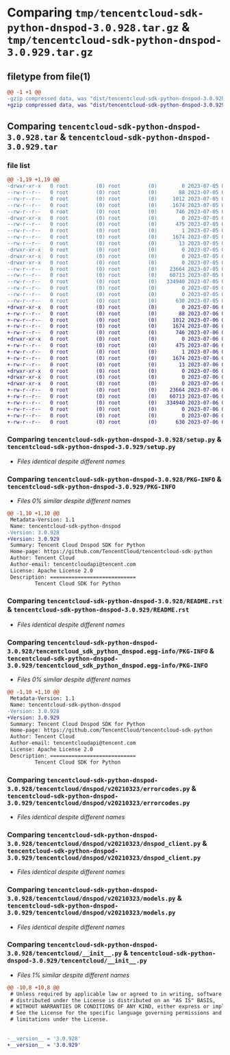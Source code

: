 # Comparing `tmp/tencentcloud-sdk-python-dnspod-3.0.928.tar.gz` & `tmp/tencentcloud-sdk-python-dnspod-3.0.929.tar.gz`

## filetype from file(1)

```diff
@@ -1 +1 @@
-gzip compressed data, was "dist/tencentcloud-sdk-python-dnspod-3.0.928.tar", last modified: Wed Jul  5 00:24:34 2023, max compression
+gzip compressed data, was "dist/tencentcloud-sdk-python-dnspod-3.0.929.tar", last modified: Thu Jul  6 00:24:59 2023, max compression
```

## Comparing `tencentcloud-sdk-python-dnspod-3.0.928.tar` & `tencentcloud-sdk-python-dnspod-3.0.929.tar`

### file list

```diff
@@ -1,19 +1,19 @@
-drwxr-xr-x   0 root         (0) root         (0)        0 2023-07-05 00:24:34.000000 tencentcloud-sdk-python-dnspod-3.0.928/
--rw-r--r--   0 root         (0) root         (0)       88 2023-07-05 00:24:34.000000 tencentcloud-sdk-python-dnspod-3.0.928/setup.cfg
--rw-r--r--   0 root         (0) root         (0)     1012 2023-07-05 00:24:34.000000 tencentcloud-sdk-python-dnspod-3.0.928/setup.py
--rw-r--r--   0 root         (0) root         (0)     1674 2023-07-05 00:24:34.000000 tencentcloud-sdk-python-dnspod-3.0.928/PKG-INFO
--rw-r--r--   0 root         (0) root         (0)      746 2023-07-05 00:24:34.000000 tencentcloud-sdk-python-dnspod-3.0.928/README.rst
-drwxr-xr-x   0 root         (0) root         (0)        0 2023-07-05 00:24:34.000000 tencentcloud-sdk-python-dnspod-3.0.928/tencentcloud_sdk_python_dnspod.egg-info/
--rw-r--r--   0 root         (0) root         (0)      475 2023-07-05 00:24:34.000000 tencentcloud-sdk-python-dnspod-3.0.928/tencentcloud_sdk_python_dnspod.egg-info/SOURCES.txt
--rw-r--r--   0 root         (0) root         (0)        1 2023-07-05 00:24:34.000000 tencentcloud-sdk-python-dnspod-3.0.928/tencentcloud_sdk_python_dnspod.egg-info/dependency_links.txt
--rw-r--r--   0 root         (0) root         (0)     1674 2023-07-05 00:24:34.000000 tencentcloud-sdk-python-dnspod-3.0.928/tencentcloud_sdk_python_dnspod.egg-info/PKG-INFO
--rw-r--r--   0 root         (0) root         (0)       13 2023-07-05 00:24:34.000000 tencentcloud-sdk-python-dnspod-3.0.928/tencentcloud_sdk_python_dnspod.egg-info/top_level.txt
-drwxr-xr-x   0 root         (0) root         (0)        0 2023-07-05 00:24:34.000000 tencentcloud-sdk-python-dnspod-3.0.928/tencentcloud/
-drwxr-xr-x   0 root         (0) root         (0)        0 2023-07-05 00:24:34.000000 tencentcloud-sdk-python-dnspod-3.0.928/tencentcloud/dnspod/
-drwxr-xr-x   0 root         (0) root         (0)        0 2023-07-05 00:24:34.000000 tencentcloud-sdk-python-dnspod-3.0.928/tencentcloud/dnspod/v20210323/
--rw-r--r--   0 root         (0) root         (0)    23664 2023-07-05 00:24:34.000000 tencentcloud-sdk-python-dnspod-3.0.928/tencentcloud/dnspod/v20210323/errorcodes.py
--rw-r--r--   0 root         (0) root         (0)    60713 2023-07-05 00:24:34.000000 tencentcloud-sdk-python-dnspod-3.0.928/tencentcloud/dnspod/v20210323/dnspod_client.py
--rw-r--r--   0 root         (0) root         (0)   334940 2023-07-05 00:24:34.000000 tencentcloud-sdk-python-dnspod-3.0.928/tencentcloud/dnspod/v20210323/models.py
--rw-r--r--   0 root         (0) root         (0)        0 2023-07-05 00:24:34.000000 tencentcloud-sdk-python-dnspod-3.0.928/tencentcloud/dnspod/v20210323/__init__.py
--rw-r--r--   0 root         (0) root         (0)        0 2023-07-05 00:24:34.000000 tencentcloud-sdk-python-dnspod-3.0.928/tencentcloud/dnspod/__init__.py
--rw-r--r--   0 root         (0) root         (0)      630 2023-07-05 00:24:34.000000 tencentcloud-sdk-python-dnspod-3.0.928/tencentcloud/__init__.py
+drwxr-xr-x   0 root         (0) root         (0)        0 2023-07-06 00:24:59.000000 tencentcloud-sdk-python-dnspod-3.0.929/
+-rw-r--r--   0 root         (0) root         (0)       88 2023-07-06 00:24:59.000000 tencentcloud-sdk-python-dnspod-3.0.929/setup.cfg
+-rw-r--r--   0 root         (0) root         (0)     1012 2023-07-06 00:24:59.000000 tencentcloud-sdk-python-dnspod-3.0.929/setup.py
+-rw-r--r--   0 root         (0) root         (0)     1674 2023-07-06 00:24:59.000000 tencentcloud-sdk-python-dnspod-3.0.929/PKG-INFO
+-rw-r--r--   0 root         (0) root         (0)      746 2023-07-06 00:24:59.000000 tencentcloud-sdk-python-dnspod-3.0.929/README.rst
+drwxr-xr-x   0 root         (0) root         (0)        0 2023-07-06 00:24:59.000000 tencentcloud-sdk-python-dnspod-3.0.929/tencentcloud_sdk_python_dnspod.egg-info/
+-rw-r--r--   0 root         (0) root         (0)      475 2023-07-06 00:24:59.000000 tencentcloud-sdk-python-dnspod-3.0.929/tencentcloud_sdk_python_dnspod.egg-info/SOURCES.txt
+-rw-r--r--   0 root         (0) root         (0)        1 2023-07-06 00:24:59.000000 tencentcloud-sdk-python-dnspod-3.0.929/tencentcloud_sdk_python_dnspod.egg-info/dependency_links.txt
+-rw-r--r--   0 root         (0) root         (0)     1674 2023-07-06 00:24:59.000000 tencentcloud-sdk-python-dnspod-3.0.929/tencentcloud_sdk_python_dnspod.egg-info/PKG-INFO
+-rw-r--r--   0 root         (0) root         (0)       13 2023-07-06 00:24:59.000000 tencentcloud-sdk-python-dnspod-3.0.929/tencentcloud_sdk_python_dnspod.egg-info/top_level.txt
+drwxr-xr-x   0 root         (0) root         (0)        0 2023-07-06 00:24:59.000000 tencentcloud-sdk-python-dnspod-3.0.929/tencentcloud/
+drwxr-xr-x   0 root         (0) root         (0)        0 2023-07-06 00:24:59.000000 tencentcloud-sdk-python-dnspod-3.0.929/tencentcloud/dnspod/
+drwxr-xr-x   0 root         (0) root         (0)        0 2023-07-06 00:24:59.000000 tencentcloud-sdk-python-dnspod-3.0.929/tencentcloud/dnspod/v20210323/
+-rw-r--r--   0 root         (0) root         (0)    23664 2023-07-06 00:24:59.000000 tencentcloud-sdk-python-dnspod-3.0.929/tencentcloud/dnspod/v20210323/errorcodes.py
+-rw-r--r--   0 root         (0) root         (0)    60713 2023-07-06 00:24:59.000000 tencentcloud-sdk-python-dnspod-3.0.929/tencentcloud/dnspod/v20210323/dnspod_client.py
+-rw-r--r--   0 root         (0) root         (0)   334940 2023-07-06 00:24:59.000000 tencentcloud-sdk-python-dnspod-3.0.929/tencentcloud/dnspod/v20210323/models.py
+-rw-r--r--   0 root         (0) root         (0)        0 2023-07-06 00:24:59.000000 tencentcloud-sdk-python-dnspod-3.0.929/tencentcloud/dnspod/v20210323/__init__.py
+-rw-r--r--   0 root         (0) root         (0)        0 2023-07-06 00:24:59.000000 tencentcloud-sdk-python-dnspod-3.0.929/tencentcloud/dnspod/__init__.py
+-rw-r--r--   0 root         (0) root         (0)      630 2023-07-06 00:24:59.000000 tencentcloud-sdk-python-dnspod-3.0.929/tencentcloud/__init__.py
```

### Comparing `tencentcloud-sdk-python-dnspod-3.0.928/setup.py` & `tencentcloud-sdk-python-dnspod-3.0.929/setup.py`

 * *Files identical despite different names*

### Comparing `tencentcloud-sdk-python-dnspod-3.0.928/PKG-INFO` & `tencentcloud-sdk-python-dnspod-3.0.929/PKG-INFO`

 * *Files 0% similar despite different names*

```diff
@@ -1,10 +1,10 @@
 Metadata-Version: 1.1
 Name: tencentcloud-sdk-python-dnspod
-Version: 3.0.928
+Version: 3.0.929
 Summary: Tencent Cloud Dnspod SDK for Python
 Home-page: https://github.com/TencentCloud/tencentcloud-sdk-python
 Author: Tencent Cloud
 Author-email: tencentcloudapi@tencent.com
 License: Apache License 2.0
 Description: ============================
         Tencent Cloud SDK for Python
```

### Comparing `tencentcloud-sdk-python-dnspod-3.0.928/README.rst` & `tencentcloud-sdk-python-dnspod-3.0.929/README.rst`

 * *Files identical despite different names*

### Comparing `tencentcloud-sdk-python-dnspod-3.0.928/tencentcloud_sdk_python_dnspod.egg-info/PKG-INFO` & `tencentcloud-sdk-python-dnspod-3.0.929/tencentcloud_sdk_python_dnspod.egg-info/PKG-INFO`

 * *Files 0% similar despite different names*

```diff
@@ -1,10 +1,10 @@
 Metadata-Version: 1.1
 Name: tencentcloud-sdk-python-dnspod
-Version: 3.0.928
+Version: 3.0.929
 Summary: Tencent Cloud Dnspod SDK for Python
 Home-page: https://github.com/TencentCloud/tencentcloud-sdk-python
 Author: Tencent Cloud
 Author-email: tencentcloudapi@tencent.com
 License: Apache License 2.0
 Description: ============================
         Tencent Cloud SDK for Python
```

### Comparing `tencentcloud-sdk-python-dnspod-3.0.928/tencentcloud/dnspod/v20210323/errorcodes.py` & `tencentcloud-sdk-python-dnspod-3.0.929/tencentcloud/dnspod/v20210323/errorcodes.py`

 * *Files identical despite different names*

### Comparing `tencentcloud-sdk-python-dnspod-3.0.928/tencentcloud/dnspod/v20210323/dnspod_client.py` & `tencentcloud-sdk-python-dnspod-3.0.929/tencentcloud/dnspod/v20210323/dnspod_client.py`

 * *Files identical despite different names*

### Comparing `tencentcloud-sdk-python-dnspod-3.0.928/tencentcloud/dnspod/v20210323/models.py` & `tencentcloud-sdk-python-dnspod-3.0.929/tencentcloud/dnspod/v20210323/models.py`

 * *Files identical despite different names*

### Comparing `tencentcloud-sdk-python-dnspod-3.0.928/tencentcloud/__init__.py` & `tencentcloud-sdk-python-dnspod-3.0.929/tencentcloud/__init__.py`

 * *Files 1% similar despite different names*

```diff
@@ -10,8 +10,8 @@
 # Unless required by applicable law or agreed to in writing, software
 # distributed under the License is distributed on an "AS IS" BASIS,
 # WITHOUT WARRANTIES OR CONDITIONS OF ANY KIND, either express or implied.
 # See the License for the specific language governing permissions and
 # limitations under the License.
 
 
-__version__ = '3.0.928'
+__version__ = '3.0.929'
```

